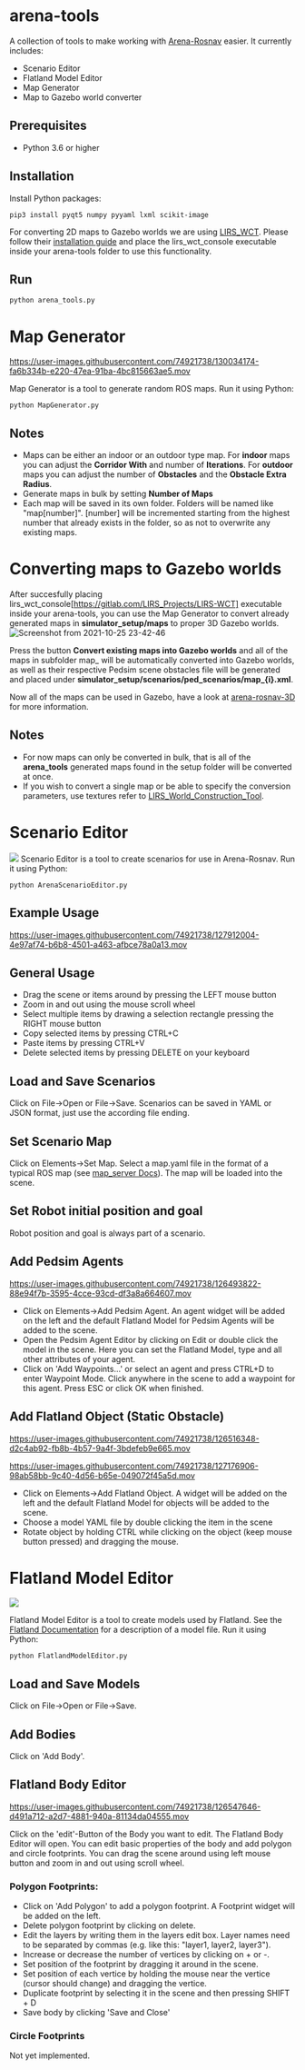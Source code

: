 # arena-tools
A collection of tools to make working with [Arena-Rosnav](https://github.com/ignc-research/arena-rosnav/) easier. It currently includes:
- Scenario Editor
- Flatland Model Editor
- Map Generator
- Map to Gazebo world converter

## Prerequisites
- Python 3.6 or higher

## Installation
Install Python packages:
```
pip3 install pyqt5 numpy pyyaml lxml scikit-image
```
For converting 2D maps to Gazebo worlds we are using [LIRS_WCT](https://gitlab.com/LIRS_Projects/LIRS-WCT). Please follow their [installation guide](https://gitlab.com/LIRS_Projects/LIRS-WCT#installation) and place the lirs_wct_console executable inside your arena-tools folder to use this functionality.
## Run
```
python arena_tools.py
```
# Map Generator


https://user-images.githubusercontent.com/74921738/130034174-fa6b334b-e220-47ea-91ba-4bc815663ae5.mov



Map Generator is a tool to generate random ROS maps. Run it using Python:
```
python MapGenerator.py
```
## Notes
- Maps can be either an indoor or an outdoor type map. For **indoor** maps you can adjust the **Corridor With** and number of **Iterations**. For **outdoor** maps you can adjust the number of **Obstacles** and the **Obstacle Extra Radius**.
- Generate maps in bulk by setting **Number of Maps**
- Each map will be saved in its own folder. Folders will be named like "map[number]". [number] will be incremented starting from the highest number that already exists in the folder, so as not to overwrite any existing maps.

# Converting maps to Gazebo worlds
After succesfully placing lirs_wct_console[https://gitlab.com/LIRS_Projects/LIRS-WCT] executable inside your arena-tools, you can use the Map Generator to convert already generated maps in **simulator_setup/maps** to proper 3D Gazebo worlds.
![Screenshot from 2021-10-25 23-42-46](https://user-images.githubusercontent.com/41898845/138775328-6609cd98-cf5f-4942-aa3d-bcf9314a5714.png)

Press the button **Convert existing maps into Gazebo worlds** and all of the maps in subfolder map_ will be automatically converted into Gazebo worlds, as well as their respective Pedsim scene obstacles file will be generated and placed under **simulator_setup/scenarios/ped_scenarios/map_{i}.xml**. 

Now all of the maps can be used in Gazebo, have a look at [arena-rosnav-3D](https://github.com/ignc-research/arena-rosnav-3D/blob/main/docs/Usage.md) for more information.

## Notes 
- For now maps can only be converted in bulk, that is all of the **arena_tools** generated maps found in the setup folder will be converted at once.
- If you wish to convert a single map or be able to specify the conversion parameters, use textures refer to [LIRS_World_Construction_Tool](https://gitlab.com/LIRS_Projects/LIRS-WCT).

# Scenario Editor
![](img/scenario_editor.png)
Scenario Editor is a tool to create scenarios for use in Arena-Rosnav. Run it using Python:
```
python ArenaScenarioEditor.py
```
## Example Usage


https://user-images.githubusercontent.com/74921738/127912004-4e97af74-b6b8-4501-a463-afbce78a0a13.mov


## General Usage
- Drag the scene or items around by pressing the LEFT mouse button
- Zoom in and out using the mouse scroll wheel
- Select multiple items by drawing a selection rectangle pressing the RIGHT mouse button
- Copy selected items by pressing CTRL+C
- Paste items by pressing CTRL+V
- Delete selected items by pressing DELETE on your keyboard


## Load and Save Scenarios
Click on File->Open or File->Save. Scenarios can be saved in YAML or JSON format, just use the according file ending.

## Set Scenario Map
Click on Elements->Set Map. Select a map.yaml file in the format of a typical ROS map (see [map_server Docs](http://wiki.ros.org/map_server#YAML_format)). The map will be loaded into the scene.

## Set Robot initial position and goal
Robot position and goal is always part of a scenario.

## Add Pedsim Agents

https://user-images.githubusercontent.com/74921738/126493822-88e94f7b-3595-4cce-93cd-df3a8a664607.mov


- Click on Elements->Add Pedsim Agent. An agent widget will be added on the left and the default Flatland Model for Pedsim Agents will be added to the scene.
- Open the Pedsim Agent Editor by clicking on Edit or double click the model in the scene. Here you can set the Flatland Model, type and all other attributes of your agent.
- Click on 'Add Waypoints...' or select an agent and press CTRL+D to enter Waypoint Mode. Click anywhere in the scene to add a waypoint for this agent. Press ESC or click OK when finished.


## Add Flatland Object (Static Obstacle)


https://user-images.githubusercontent.com/74921738/126516348-d2c4ab92-fb8b-4b57-9a4f-3bdefeb9e665.mov



https://user-images.githubusercontent.com/74921738/127176906-98ab58bb-9c40-4d56-b65e-049072f45a5d.mov


- Click on Elements->Add Flatland Object. A widget will be added on the left and the default Flatland Model for objects will be added to the scene.
- Choose a model YAML file by double clicking the item in the scene
- Rotate object by holding CTRL while clicking on the object (keep mouse button pressed) and dragging the mouse.

# Flatland Model Editor
![](img/model_editor.png)

Flatland Model Editor is a tool to create models used by Flatland. See the [Flatland Documentation](https://flatland-simulator.readthedocs.io/en/latest/core_functions/models.html) for a description of a model file. Run it using Python:
```
python FlatlandModelEditor.py
```
## Load and Save Models
Click on File->Open or File->Save.
## Add Bodies
Click on 'Add Body'.
## Flatland Body Editor


https://user-images.githubusercontent.com/74921738/126547646-d491a712-a2d7-4881-940a-81134da04555.mov


Click on the 'edit'-Button of the Body you want to edit. The Flatland Body Editor will open. You can edit basic properties of the body and add polygon and circle footprints. You can drag the scene around using left mouse button and zoom in and out using scroll wheel.
### Polygon Footprints:
- Click on 'Add Polygon' to add a polygon footprint. A Footprint widget will be added on the left.
- Delete polygon footprint by clicking on delete.
- Edit the layers by writing them in the layers edit box. Layer names need to be separated by commas (e.g. like this: "layer1, layer2, layer3").
- Increase or decrease the number of vertices by clicking on + or -.
- Set position of the footprint by dragging it around in the scene.
- Set position of each vertice by holding the mouse near the vertice (cursor should change) and dragging the vertice.
- Duplicate footprint by selecting it in the scene and then pressing SHIFT + D
- Save body by clicking 'Save and Close'
### Circle Footprints
Not yet implemented.

